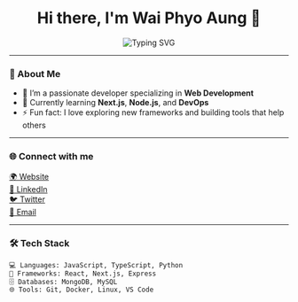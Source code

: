 <h1 align="center">
  Hi there, I'm Wai Phyo Aung 👋
</h1>

<p align="center">
  <img src="https://readme-typing-svg.demolab.com?font=Fira+Code&pause=1000&center=true&vCenter=true&width=435&lines=Full-stack+Developer;Open+Source+Contributor;Tech+Enthusiast;Always+learning+new+things" alt="Typing SVG" />
</p>

---

### 🚀 About Me

- 💼 I’m a passionate developer specializing in **Web Development**  
- 🧠 Currently learning **Next.js**, **Node.js**, and **DevOps**  
- ⚡ Fun fact: I love exploring new frameworks and building tools that help others  

---

### 🌐 Connect with me

<p align="left">
  <a href="https://your-website.com" target="_blank">🌍 Website</a> <br>
  <a href="https://linkedin.com/in/your-link" target="_blank">🔗 LinkedIn</a> <br>
  <a href="https://twitter.com/your-handle" target="_blank">🐦 Twitter</a> <br>
  <a href="mailto:your@email.com">📧 Email</a>
</p>

---

### 🛠 Tech Stack

```bash
💻 Languages: JavaScript, TypeScript, Python  
🧰 Frameworks: React, Next.js, Express  
🗄️ Databases: MongoDB, MySQL  
🌐 Tools: Git, Docker, Linux, VS Code  
